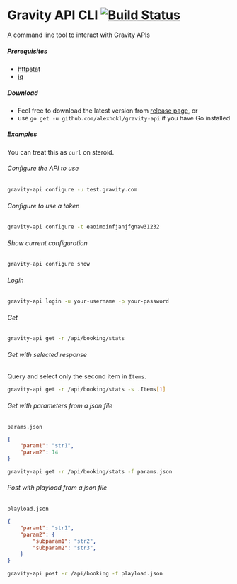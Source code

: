 # Gravity API CLI [![Build Status](https://travis-ci.org/alexhokl/gravity-api.svg?branch=master)](https://travis-ci.org/alexhokl/gravity-api)

A command line tool to interact with Gravity APIs

##### Prerequisites

- [httpstat](https://github.com/davecheney/httpstat)
- [jq](https://stedolan.github.io/jq)

##### Download

- Feel free to download the latest version from [release page](https://github.com/alexhokl/gravity-api/releases), or
- use `go get -u github.com/alexhokl/gravity-api` if you have Go installed

##### Examples

You can treat this as `curl` on steroid.

###### Configure the API to use

```sh
gravity-api configure -u test.gravity.com
```

###### Configure to use a token

```sh
gravity-api configure -t eaoimoinfjanjfgnaw31232
```

###### Show current configuration

```sh
gravity-api configure show
```

###### Login

```sh
gravity-api login -u your-username -p your-password
```

###### Get

```sh
gravity-api get -r /api/booking/stats
```

###### Get with selected response

Query and select only the second item in `Items`.

```sh
gravity-api get -r /api/booking/stats -s .Items[1]
```

###### Get with parameters from a json file

`params.json`
```json
{
    "param1": "str1",
    "param2": 14
}
```

```sh
gravity-api get -r /api/booking/stats -f params.json
```

###### Post with playload from a json file

`playload.json`
```json
{
    "param1": "str1",
    "param2": {
        "subparam1": "str2",
        "subparam2": "str3",
    }
}
```

```sh
gravity-api post -r /api/booking -f playload.json
```
